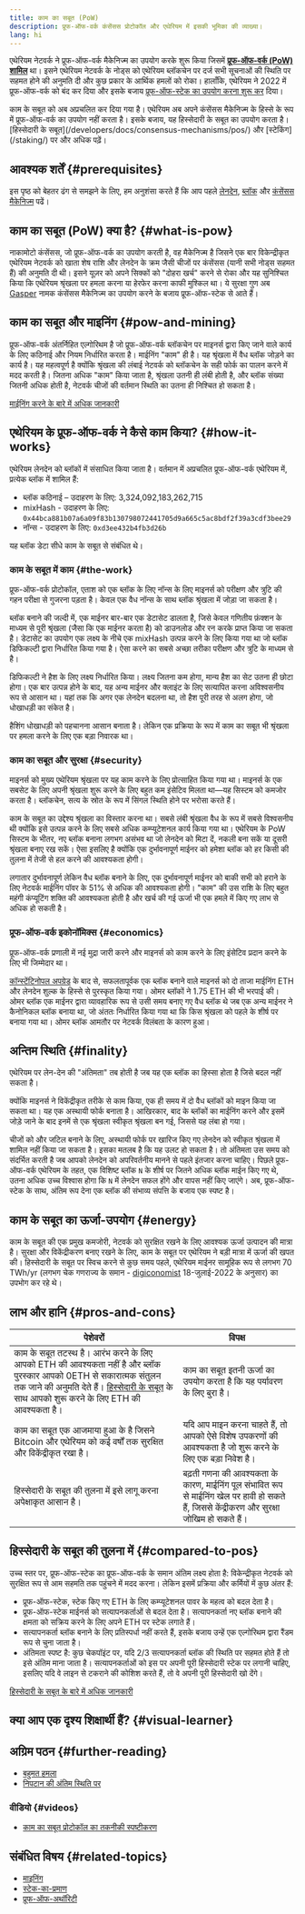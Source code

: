 ```yaml
---
title: काम का सबूत (PoW)
description: प्रूफ-ऑफ-वर्क कंसेंसस प्रोटोकॉल और एथेरियम में इसकी भूमिका की व्याख्या।
lang: hi
---
```


एथेरियम नेटवर्क ने प्रूफ-ऑफ-वर्क मैकेनिज्म का उपयोग करके शुरू किया जिसमें **[प्रूफ-ऑफ-वर्क (PoW) शामिल](/developers/docs/consensus-mechanisms/pow)** था। इसने एथेरियम नेटवर्क के नोड्स को एथेरियम ब्लॉकचेन पर दर्ज सभी सूचनाओं की स्थिति पर सहमत होने की अनुमति दी और कुछ प्रकार के आर्थिक हमलों को रोका। हालाँकि, एथेरियम ने 2022 में प्रूफ-ऑफ-वर्क को बंद कर दिया और इसके बजाय [प्रूफ-ऑफ-स्टेक का उपयोग करना शुरू कर](/developers/docs/consensus-mechanisms/pos) दिया।

<InfoBanner emoji=":wave:">
    काम के सबूत को अब अप्रचलित कर दिया गया है। एथेरियम अब अपने कंसेंसस मैकेनिज्म के हिस्से के रूप में प्रूफ-ऑफ-वर्क का उपयोग नहीं करता है। इसके बजाय, यह हिस्सेदारी के सबूत का उपयोग करता है। [हिस्सेदारी के सबूत](/developers/docs/consensus-mechanisms/pos/) और [स्टेकिंग](/staking/) पर और अधिक पढ़ें।
</InfoBanner>

## आवश्यक शर्तें {#prerequisites}

इस पृष्ठ को बेहतर ढंग से समझने के लिए, हम अनुशंसा करते हैं कि आप पहले [लेनदेन](/developers/docs/transactions/), [ब्लॉक](/developers/docs/blocks/) और [कंसेंसस मैकेनिज्म](/developers/docs/consensus-mechanisms/) पढें।

## काम का सबूत (PoW) क्या है? {#what-is-pow}

नाकामोटो कंसेंसस, जो प्रूफ-ऑफ-वर्क का उपयोग करती है, वह मैकेनिज्म है जिसने एक बार विकेन्द्रीकृत एथेरियम नेटवर्क को खाता शेष राशि और लेनदेन के क्रम जैसी चीजों पर कंसेंसस (यानी सभी नोड्स सहमत हैं) की अनुमति दी थी। इसने यूज़र को अपने सिक्कों को "दोहरा खर्च" करने से रोका और यह सुनिश्चित किया कि एथेरियम श्रृंखला पर हमला करना या हेरफेर करना काफी मुश्किल था। ये सुरक्षा गुण अब [Gasper](/developers/docs/consensus-mechanisms/pos/gasper/) नामक कंसेंसस मैकेनिज्म का उपयोग करने के बजाय प्रूफ-ऑफ-स्टेक से आते हैं।

## काम का सबूत और माइनिंग {#pow-and-mining}

प्रूफ-ऑफ-वर्क अंतर्निहित एल्गोरिथम है जो प्रूफ-ऑफ-वर्क ब्लॉकचेन पर माइनर्स द्वारा किए जाने वाले कार्य के लिए कठिनाई और नियम निर्धारित करता है। माईनिंग "काम" ही है। यह श्रृंखला में वैध ब्लॉक जोड़ने का कार्य है। यह महत्वपूर्ण है क्योंकि श्रृंखला की लंबाई नेटवर्क को ब्लॉकचेन के सही फोर्क का पालन करने में मदद करती है। जितना अधिक "काम" किया जाता है, श्रृंखला उतनी ही लंबी होती है, और ब्लॉक संख्या जितनी अधिक होती है, नेटवर्क चीजों की वर्तमान स्थिति का उतना ही निश्चित हो सकता है।

[माईनिंग करने के बारे में अधिक जानकारी](/developers/docs/consensus-mechanisms/pow/mining/)

## एथेरियम के प्रूफ-ऑफ-वर्क ने कैसे काम किया? {#how-it-works}

एथेरियम लेनदेन को ब्लॉकों में संसाधित किया जाता है। वर्तमान में अप्रचलित प्रूफ-ऑफ-वर्क एथेरियम में, प्रत्येक ब्लॉक में शामिल हैं:

- ब्लॉक कठिनाई – उदाहरण के लिए: 3,324,092,183,262,715
- mixHash - उदाहरण के लिए: `0x44bca881b07a6a09f83b130798072441705d9a665c5ac8bdf2f39a3cdf3bee29`
- नॉन्स - उदाहरण के लिए: `0xd3ee432b4fb3d26b`

यह ब्लॉक डेटा सीधे काम के सबूत से संबंधित थे।

### काम के सबूत में काम {#the-work}

प्रूफ-ऑफ-वर्क प्रोटोकॉल, एताश को एक ब्लॉक के लिए नॉन्स के लिए माइनर्स को परीक्षण और त्रुटि की गहन परीक्षा से गुजरना पड़ता है। केवल एक वैध नॉन्स के साथ ब्लॉक श्रृंखला में जोड़ा जा सकता है।

ब्लॉक बनाने की जल्दी में, एक माईनर बार-बार एक डेटासेट डालता है, जिसे केवल गणितीय फ़ंक्शन के माध्यम से पूरी श्रृंखला (जैसा कि एक माईनर करता है) को डाउनलोड और रन करके प्राप्त किया जा सकता है। डेटासेट का उपयोग एक लक्ष्य के नीचे एक mixHash उत्पन्न करने के लिए किया गया था जो ब्लॉक डिफिकल्‍टी द्वारा निर्धारित किया गया है। ऐसा करने का सबसे अच्छा तरीका परीक्षण और त्रुटि के माध्यम से है।

डिफिकल्‍टी ने हैश के लिए लक्ष्य निर्धारित किया। लक्ष्य जितना कम होगा, मान्य हैश का सेट उतना ही छोटा होगा। एक बार उत्पन्न होने के बाद, यह अन्य माईनर और क्लाइंट के लिए सत्यापित करना अविश्वसनीय रूप से आसान था। यहां तक कि अगर एक लेनदेन बदलना था, तो हैश पूरी तरह से अलग होगा, जो धोखाधड़ी का संकेत है।

हैशिंग धोखाधड़ी को पहचानना आसान बनाता है। लेकिन एक प्रक्रिया के रूप में काम का सबूत भी श्रृंखला पर हमला करने के लिए एक बड़ा निवारक था।

### काम का सबूत और सुरक्षा {#security}

माइनर्स को मुख्य एथेरियम श्रृंखला पर यह काम करने के लिए प्रोत्साहित किया गया था। माइनर्स के एक सबसेट के लिए अपनी श्रृंखला शुरू करने के लिए बहुत कम इंसेटिव मिलता था—यह सिस्टम को कमजोर करता है। ब्लॉकचेन, सत्य के स्रोत के रूप में सिंगल स्थिति होने पर भरोसा करते हैं।

काम के सबूत का उद्देश्य श्रृंखला का विस्तार करना था। सबसे लंबी श्रृंखला वैध के रूप में सबसे विश्वसनीय थी क्योंकि इसे उत्पन्न करने के लिए सबसे अधिक कम्प्यूटेशनल कार्य किया गया था। एथेरियम के PoW सिस्टम के भीतर, नए ब्लॉक बनाना लगभग असंभव था जो लेनदेन को मिटा दें, नकली बना सकें या दूसरी श्रृंखला बनाए रख सकें। ऐसा इसलिए है क्योंकि एक दुर्भावनापूर्ण माईनर को हमेशा ब्लॉक को हर किसी की तुलना में तेजी से हल करने की आवश्यकता होगी।

लगातार दुर्भावनापूर्ण लेकिन वैध ब्लॉक बनाने के लिए, एक दुर्भावनापूर्ण माईनर को बाकी सभी को हराने के लिए नेटवर्क माईनिंग पॉवर के 51% से अधिक की आवश्यकता होगी। "काम" की उस राशि के लिए बहुत महंगी कंप्यूटिंग शक्ति की आवश्यकता होती है और खर्च की गई ऊर्जा भी एक हमले में किए गए लाभ से अधिक हो सकती है।

### प्रूफ-ऑफ-वर्क इकोनॉमिक्स {#economics}

प्रूफ-ऑफ-वर्क प्रणाली में नई मुद्रा जारी करने और माइनर्स को काम करने के लिए इंसेटिव प्रदान करने के लिए भी जिम्मेदार था।

[कॉन्स्टेंटिनोपल अपग्रेड](/ethereum-forks/#constantinople) के बाद से, सफलतापूर्वक एक ब्लॉक बनाने वाले माइनर्स को दो ताजा माईनिंग ETH और लेनदेन शुल्क के हिस्से से पुरस्कृत किया गया। ओमर ब्लॉकों ने 1.75 ETH की भी भरपाई की। ओमर ब्लॉक एक माईनर द्वारा व्यावहारिक रूप से उसी समय बनाए गए वैध ब्लॉक थे जब एक अन्य माईनर ने कैनोनिकल ब्लॉक बनाया था, जो अंततः निर्धारित किया गया था कि किस श्रृंखला को पहले के शीर्ष पर बनाया गया था। ओमर ब्लॉक आमतौर पर नेटवर्क विलंबता के कारण हुआ।

## अन्तिम स्थिति {#finality}

एथेरियम पर लेन-देन की "अंतिमता" तब होती है जब यह एक ब्लॉक का हिस्सा होता है जिसे बदल नहीं सकता है।

क्योंकि माइनर्स ने विकेंद्रीकृत तरीके से काम किया, एक ही समय में दो वैध ब्लॉकों को माइन किया जा सकता था। यह एक अस्थायी फोर्क बनाता है। आखिरकार, बाद के ब्लॉकों का माईनिंग करने और इसमें जोड़े जाने के बाद इनमें से एक श्रृंखला स्वीकृत श्रृंखला बन गई, जिससे यह लंबा हो गया।

चीजों को और जटिल बनाने के लिए, अस्थायी फोर्क पर खारिज किए गए लेनदेन को स्वीकृत श्रृंखला में शामिल नहीं किया जा सकता है। इसका मतलब है कि यह उलट हो सकता है। तो अंतिमता उस समय को संदर्भित करती है जब आपको लेनदेन को अपरिवर्तनीय मानने से पहले इंतजार करना चाहिए। पिछले प्रूफ-ऑफ-वर्क एथेरियम के तहत, एक विशिष्ट ब्लॉक `N` के शीर्ष पर जितने अधिक ब्लॉक माईन किए गए थे, उतना अधिक उच्च विश्वास होगा कि `N` में लेनदेन सफल होंगे और वापस नहीं किए जाएंगे। अब, प्रूफ-ऑफ-स्टेक के साथ, अंतिम रूप देना एक ब्लॉक की संभाव्य संपत्ति के बजाय एक स्पष्ट है।

## काम के सबूत का ऊर्जा-उपयोग {#energy}

काम के सबूत की एक प्रमुख कमजोरी, नेटवर्क को सुरक्षित रखने के लिए आवश्यक ऊर्जा उत्पादन की मात्रा है। सुरक्षा और विकेंद्रीकरण बनाए रखने के लिए, काम के सबूत पर एथेरियम ने बड़ी मात्रा में ऊर्जा की खपत की। हिस्सेदारी के सबूत पर स्विच करने से कुछ समय पहले, एथेरियम माईनर सामूहिक रूप से लगभग 70 TWh/yr (लगभग चेक गणराज्य के समान - [digiconomist](https://digiconomist.net/) 18-जुलाई-2022 के अनुसार) का उपभोग कर रहे थे।

## लाभ और हानि {#pros-and-cons}

| पेशेवरों                                                                                                                                                                                                                                                          | विपक्ष                                                                                                                                     |
| ----------------------------------------------------------------------------------------------------------------------------------------------------------------------------------------------------------------------------------------------------------------- | ------------------------------------------------------------------------------------------------------------------------------------------ |
| काम के सबूत तटस्थ है। आरंभ करने के लिए आपको ETH की आवश्यकता नहीं है और ब्लॉक पुरस्कार आपको 0ETH से सकारात्मक संतुलन तक जाने की अनुमति देते हैं। [हिस्सेदारी के सबूत](/developers/docs/consensus-mechanisms/pos/) के साथ आपको शुरू करने के लिए ETH की आवश्यकता है। | काम का सबूत इतनी ऊर्जा का उपयोग करता है कि यह पर्यावरण के लिए बुरा है।                                                                     |
| काम का सबूत एक आजमाया हुआ के है जिसने Bitcoin और एथेरियम को कई वर्षों तक सुरक्षित और विकेंद्रीकृत रखा है।                                                                                                                                                         | यदि आप माइन करना चाहते हैं, तो आपको ऐसे विशेष उपकरणों की आवश्यकता है जो शुरू करने के लिए एक बड़ा निवेश है।                                 |
| हिस्सेदारी के सबूत की तुलना में इसे लागू करना अपेक्षाकृत आसान है।                                                                                                                                                                                                 | बढ़ती गणना की आवश्यकता के कारण, माईनिंग पूल संभावित रूप से माईनिंग खेल पर हावी हो सकते हैं, जिससे केंद्रीकरण और सुरक्षा जोखिम हो सकते हैं। |

## हिस्सेदारी के सबूत की तुलना में {#compared-to-pos}

उच्च स्तर पर, प्रूफ-ऑफ-स्टेक का प्रूफ-ऑफ-वर्क के समान अंतिम लक्ष्य होता है: विकेन्द्रीकृत नेटवर्क को सुरक्षित रूप से आम सहमति तक पहुंचने में मदद करना। लेकिन इसमें प्रक्रिया और कर्मियों में कुछ अंतर हैं:

- प्रूफ-ऑफ-स्टेक, स्टेक किए गए ETH के लिए कम्प्यूटेशनल पावर के महत्व को बदल देता है।
- प्रूफ-ऑफ-स्टेक माईनर्स को सत्यापनकर्ताओं से बदल देता है। सत्यापनकर्ता नए ब्लॉक बनाने की क्षमता को सक्रिय करने के लिए अपने ETH पर स्‍टेक लगाते हैं।
- सत्यापनकर्ता ब्लॉक बनाने के लिए प्रतिस्पर्धा नहीं करते हैं, इसके बजाय उन्हें एक एल्गोरिथम द्वारा रैंडम रूप से चुना जाता है।
- अंतिमता स्पष्ट है: कुछ चेकपॉइंट पर, यदि 2/3 सत्यापनकर्ता ब्लॉक की स्थिति पर सहमत होते हैं तो इसे अंतिम माना जाता है। सत्यापनकर्ताओं को इस पर अपनी पूरी हिस्सेदारी स्टेक पर लगानी चाहिए, इसलिए यदि वे लाइन से टकराने की कोशिश करते हैं, तो वे अपनी पूरी हिस्सेदारी खो देंगे।

[हिस्सेदारी के सबूत के बारे में अधिक जानकारी](/developers/docs/consensus-mechanisms/pos/)

## क्या आप एक दृश्य शिक्षार्थी हैं? {#visual-learner}

<YouTube id="3EUAcxhuoU4" />

## अग्रिम पठन {#further-reading}

- [बहुमत हमला](https://en.bitcoin.it/wiki/Majority_attack)
- [निपटान की अंतिम स्थिति पर](https://blog.ethereum.org/2016/05/09/on-settlement-finality/)

### वीडियो {#videos}

- [काम का सबूत प्रोटोकॉल का तकनीकी स्पष्टीकरण](https://youtu.be/9V1bipPkCTU)

## संबंधित विषय {#related-topics}

- [माइनिंग](/developers/docs/consensus-mechanisms/pow/mining/)
- [स्टेक-का-प्रमाण](/developers/docs/consensus-mechanisms/pos/)
- [प्रूफ-ऑफ-अथॉरिटी](/developers/docs/consensus-mechanisms/poa/)
